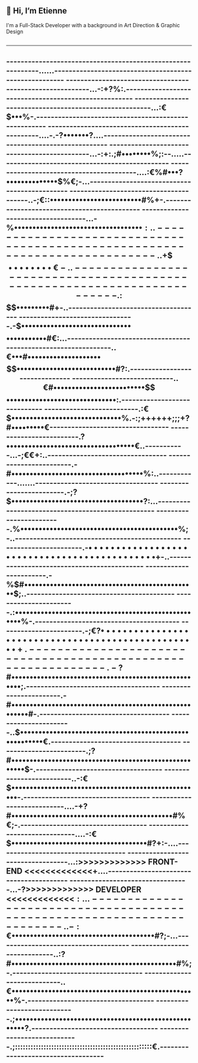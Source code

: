 <!--
€€etiennebelle/etiennebelle€€ is a ✨ _special_ ✨ repository because its `README.md` (this file) appears on your GitHub profile.

-->
## 👀 Hi, I’m Etienne
I'm a Full-Stack Developer with a background in Art Direction & Graphic Design

$$$$$$$$$$$$$$$$$$$$$$$$$$$$$$$$$$$$$$$$$$$$$$$$$$$$$$$$$$$$$$$$$$$$$$$$$$$$$$$$$$$$$$$$$$$$$$$$$$$$$$$$$$$$$$$$$$$$$$$$
------------------------------------------------------------------------------------------------------------------------
------------------------------------------------------------------------------------------------------------------------
------------------------------------------------------------......------------------------------------------------------
---------------------------------------------------------...-:+?%:.-----------------------------------------------------
-------------------------------------------------------...:€$•••%-.-----------------------------------------------------
------------------------------------------------....-.-?•••••••?....----------------------------------------------------
---------------------------------------------...-:+:.;#••••••••%;:--.....-----------------------------------------------
-----------------------------------------....:€%#•••?••••••••••••••$%€;-...---------------------------------------------
---------------------------------------..-;€::•••••••••••••••••••••••••#%+-.--------------------------------------------
-----------------------------------...-%•••••••••••••••••••••••••••••••••••$:..-----------------------------------------
----------------------------------..+%€+#••••••••••••••••••••••••$$$$••••••••€-..---------------------------------------
---------------------------------.:%•••••••••••••••••••••••••••••$$$$•••••••••#+-..-------------------------------------
--------------------------------.-$••••••••••••••••••••••••••••••$$$$•••••••••••#€:...----------------------------------
-----------------------------..€•••#••••••••••••••••••••$$•••••••••••••••••••••••••••#?:.-------------------------------
----------------------------..€#•••••••••••••••••••••••••$$••••••••••••••••••••••••••••••:.-----------------------------
--------------------------.:€$••••••••••••••••••••••••••••••%.-:;++++++;;;+?#•••••••••€---------------------------------
-------------------------.?•••••••••••••••••••••••••••••••••••€..-----------...-;€€+:..---------------------------------
------------------------.-#••••••••••••••••••••••••••••••••••••%:..------------.......----------------------------------
------------------------.-;?$••••••••••••••••••••••••••••••••••••?:...--------------------------------------------------
------------------------.%•••••••••••••••••••••••••••••••••••••••••••%;-..----------------------------------------------
-----------------------.-$•••••••••••••••••••••••••••••••••••••••••••••$+-..--------------------------------------------
-----------------------.-%$#•••••••••••••••••••••••••••••••••••••••••••••••$;..-----------------------------------------
-----------------------.:••••••••••••••••••••••••••••••••••••••••••••••••••••%-.----------------------------------------
-----------------------.-;€?$•••••••••••••••••••••••••••••••••••••••••••••••••••+.--------------------------------------
-----------------------.-?$#•••••••••••••••••••••••••••••••••••••••••••••••••••••;.-------------------------------------
-----------------------.-#•••••••••••••••••••••••••••••••••••••••••••••••••••••••#-.------------------------------------
-----------------------..$••••••••••••••••••••••••••••••••••••••••••••••••••••••••€.------------------------------------
------------------------.;?#••••••••••••••••••••••••••••••••••••••••••••••••••••••$-.-----------------------------------
-------------------------..-:€$••••••••••••••••••••••••••••••••••••••••••••••••••••-.-----------------------------------
---------------------------....-+?#••••••••••••••••••••••••••••••••••••••••••••#%€;-.-----------------------------------
------------------------------....-:€$•••••••••••••••••••••••••••••••••••••#?+:-....------------------------------------
----------------------------------...:>>>>>>>>>>>>> FRONT-END <<<<<<<<<<<<<+....----------------------------------------
---------------------------------...-?>>>>>>>>>>>>> DEVELOPER <<<<<<<<<<<<<$:...----------------------------------------
-------------------------------..-:€$•••••••••••••••••••••••••••••••••••••••#?;-...-------------------------------------
-----------------------------..:?#•••••••••••••••••••••••••••••••••••••••••••••#%;-.------------------------------------
----------------------------..€•••••••••••••••••••••••••••••••••••••••••••••••••••%-.-----------------------------------
----------------------------.;•••••••••••••••••••••••••••••••••••••••••••••••••••••?.-----------------------------------
----------------------------.;:::::::::::::::::::::::::::::::::::::::::::::::::::::€.-----------------------------------
------------------------------------------------------------------------------------------------------------------------
$$$$$$$$$$$$$$$$$$$$$$$$$$$$$$$$$$$$$$$$$$$$$$$$$$$$$$$$$$$$$$$$$$$$$$$$$$$$$$$$$$$$$$$$$$$$$$$$$$$$$$$$$$$$$$$$$$$$$$$$

<!-- ## 🚧 I'm building with
![](https://img.shields.io/badge/JavaScript-informational?style=flat&logo=JavaScript&logoColor=ColorName&color=black)
![](https://img.shields.io/badge/React.js-informational?style=flat&logo=react&logoColor=ColorName&color=black)
![](https://img.shields.io/badge/Node.js-informational?style=flat&logo=Node.js&logoColor=ColorName&color=black)
![](https://img.shields.io/badge/Express-informational?style=flat&logo=Express&logoColor=ColorName&color=black)
![](https://img.shields.io/badge/MongoDB-informational?style=flat&logo=MongoDB&logoColor=ColorName&color=black)
![](https://img.shields.io/badge/CSS-informational?style=flat&logo=css3&logoColor=ColorName&color=black)
![](https://img.shields.io/badge/Sass-informational?style=flat&logo=Sass&logoColor=ColorName&color=black)
<br/>

## 🔮  I’m currently learning
![](https://img.shields.io/badge/Next.js-informational?style=flat&logo=next&logoColor=ColorName&color=black)
![](https://img.shields.io/badge/TypeScript-informational?style=flat&logo=TypeScript&logoColor=ColorName&color=black)
![](https://img.shields.io/badge/GraphQl-informational?style=flat&logo=GraphQl&logoColor=ColorName&color=black)

## 💌 Feel free to contact me: bl.etienne7@gmail.com
♟ Let's play chess? <a href="https://www.chess.com/member/fischermans_friend95" target="_blank"> Here </a> -->
